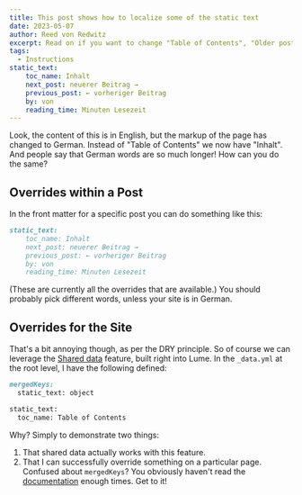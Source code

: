 ```yaml
---
title: This post shows how to localize some of the static text
date: 2023-05-07
author: Reed von Redwitz
excerpt: Read on if you want to change "Table of Contents", "Older post", and other stuff!
tags:
  - Instructions
static_text:
    toc_name: Inhalt
    next_post: neuerer Beitrag →
    previous_post: ← vorheriger Beitrag
    by: von
    reading_time: Minuten Lesezeit
---
```


Look, the content of this is in English, but the markup of the page has changed to German. Instead of "Table of Contents" we now have "Inhalt". And people say that German words are so much longer! How can you do the same?

<!--more-->

## Overrides within a Post
In the front matter for a specific post you can do something like this:
```md
static_text:
    toc_name: Inhalt
    next_post: neuerer Beitrag →
    previous_post: ← vorheriger Beitrag
    by: von
    reading_time: Minuten Lesezeit
```
(These are currently all the overrides that are available.) You should probably pick different words, unless your site is in German.

## Overrides for the Site
That's a bit annoying though, as per the DRY principle. So of course we can leverage the [Shared data](https://lume.land/docs/creating-pages/shared-data/) feature, built right into Lume. In the `_data.yml` at the root level, I have the following defined:
```md
mergedKeys:
  static_text: object

static_text:
  toc_name: Table of Contents
```

Why? Simply to demonstrate two things:
1. That shared data actually works with this feature.
2. That I can successfully override something on a particular page. Confused about `mergedKeys`? You obviously haven't read the [documentation](https://lume.land/docs/core/merged-keys/) enough times. Get to it!
